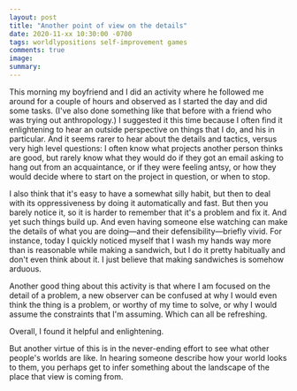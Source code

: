 ```yaml
---
layout: post
title: "Another point of view on the details"
date: 2020-11-xx 10:30:00 -0700
tags: worldlypositions self-improvement games
comments: true
image:
summary:
---
```

This morning my boyfriend and I did an activity where he followed me around for a couple of hours and observed as I started the day and did some tasks. (I've also done something like that before with a friend who was trying out anthropology.) I suggested it this time because I often find it enlightening to hear an outside perspective on things that I do, and his in particular. And it seems rarer to hear about the details and tactics, versus very high level questions: I often know what projects another person thinks are good, but rarely know what they would do if they got an email asking to hang out from an acquaintance, or if they were feeling antsy, or how they would decide where to start on the project in question, or when to stop.

I also think that it's easy to have a somewhat silly habit, but then to deal with its oppressiveness by doing it automatically and fast. But then you barely notice it, so it is harder to remember that it's a problem and fix it. And yet such things build up. And even having someone else watching can make the details of what you are doing&mdash;and their defensibility&mdash;briefly vivid. For instance, today I quickly noticed myself that I wash my hands way more than is reasonable while making a sandwich, but I do it pretty habitually and don't even think about it. I just believe that making sandwiches is somehow arduous.

Another good thing about this activity is that where I am focused on the detail of a problem, a new observer can be confused at why I would even think the thing is a problem, or worthy of my time to solve, or why I would assume the constraints that I'm assuming. Which can all be refreshing.

Overall, I found it helpful and enlightening.

But another virtue of this is in the never-ending effort to see what other people's worlds are like. In hearing someone describe how your world looks to them, you perhaps get to infer something about the landscape of the place that view is coming from.
